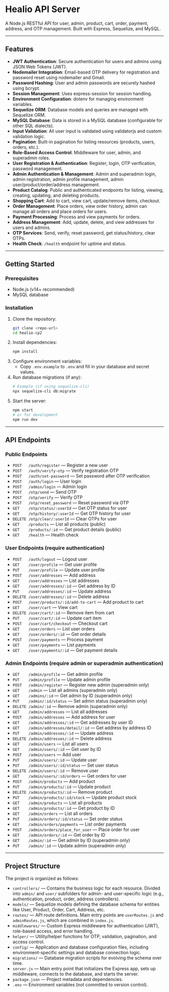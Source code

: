 # Healio API Server

A Node.js RESTful API for user, admin, product, cart, order, payment, address, and OTP management. Built with Express, Sequelize, and MySQL.

---

## Features

- **JWT Authentication**: Secure authentication for users and admins using JSON Web Tokens (JWT).
- **Nodemailer Integration**: Email-based OTP delivery for registration and password reset using nodemailer and Gmail.
- **Password Hashing**: User and admin passwords are securely hashed using bcrypt.
- **Session Management**: Uses express-session for session handling.
- **Environment Configuration**: dotenv for managing environment variables.
- **Sequelize ORM**: Database models and queries are managed with Sequelize ORM.
- **MySQL Database**: Data is stored in a MySQL database (configurable for other SQL dialects).
- **Input Validation**: All user input is validated using validatorjs and custom validation logic.
- **Pagination**: Built-in pagination for listing resources (products, users, orders, etc.).
- **Role-Based Access Control**: Middleware for user, admin, and superadmin roles.
- **User Registration & Authentication**: Register, login, OTP verification, password management.
- **Admin Authentication & Management**: Admin and superadmin login, admin registration, admin profile management, admin user/product/order/address management.
- **Product Catalog**: Public and authenticated endpoints for listing, viewing, creating, updating, and deleting products.
- **Shopping Cart**: Add to cart, view cart, update/remove items, checkout.
- **Order Management**: Place orders, view order history, admin can manage all orders and place orders for users.
- **Payment Processing**: Process and view payments for orders.
- **Address Management**: Add, update, delete, and view addresses for users and admins.
- **OTP Services**: Send, verify, reset password, get status/history, clear OTPs.
- **Health Check**: `/health` endpoint for uptime and status.

---

## Getting Started

### Prerequisites
- Node.js (v14+ recommended)
- MySQL database

### Installation
1. Clone the repository:
   ```bash
   git clone <repo-url>
   cd healio-cp2
   ```
2. Install dependencies:
   ```bash
   npm install
   ```
3. Configure environment variables:
   - Copy `.env.example` to `.env` and fill in your database and secret values.
4. Run database migrations (if any):
   ```bash
   # Example (if using sequelize-cli)
   npx sequelize-cli db:migrate
   ```
5. Start the server:
   ```bash
   npm start
   # or for development
   npm run dev
   ```

---

## API Endpoints

### Public Endpoints
- `POST   /auth/register` — Register a new user
- `POST   /auth/verify-otp` — Verify registration OTP
- `POST   /auth/set-password` — Set password after OTP verification
- `POST   /auth/login` — User login
- `POST   /admin/login` — Admin login
- `POST   /otp/send` — Send OTP
- `POST   /otp/verify` — Verify OTP
- `POST   /otp/reset_password` — Reset password via OTP
- `GET    /otp/status/:userId` — Get OTP status for user
- `GET    /otp/history/:userId` — Get OTP history for user
- `DELETE /otp/clear/:userId` — Clear OTPs for user
- `GET    /products` — List all products (public)
- `GET    /products/:id` — Get product details (public)
- `GET    /health` — Health check

### User Endpoints (require authentication)
- `POST   /auth/logout` — Logout user
- `GET    /user/profile` — Get user profile
- `PUT    /user/profile` — Update user profile
- `POST   /user/addresses` — Add address
- `GET    /user/addresses` — List addresses
- `GET    /user/addresses/:id` — Get address by ID
- `PUT    /user/addresses/:id` — Update address
- `DELETE /user/addresses/:id` — Delete address
- `POST   /user/products/:id/add-to-cart` — Add product to cart
- `GET    /user/cart` — View cart
- `DELETE /user/cart/:id` — Remove item from cart
- `PUT    /user/cart/:id` — Update cart item
- `POST   /user/cart/checkout` — Checkout cart
- `GET    /user/orders` — List user orders
- `GET    /user/orders/:id` — Get order details
- `POST   /user/payments` — Process payment
- `GET    /user/payments` — List payments
- `GET    /user/payments/:id` — Get payment details

### Admin Endpoints (require admin or superadmin authentication)
- `GET    /admin/profile` — Get admin profile
- `PUT    /admin/profile` — Update admin profile
- `POST   /admin/register` — Register new admin (superadmin only)
- `GET    /admin` — List all admins (superadmin only)
- `GET    /admins/:id` — Get admin by ID (superadmin only)
- `PUT    /admin/:id/status` — Set admin status (superadmin only)
- `DELETE /admin/:id` — Remove admin (superadmin only)
- `GET    /admin/addresses` — List all addresses
- `POST   /admin/addresses` — Add address for user
- `GET    /admin/addresses/:id` — Get addresses by user ID
- `GET    /admin/addresses/detail/:id` — Get address by address ID
- `PUT    /admin/addresses/:id` — Update address
- `DELETE /admin/addresses/:id` — Delete address
- `GET    /admin/users` — List all users
- `GET    /admin/users/:id` — Get user by ID
- `POST   /admin/users` — Add user
- `PUT    /admin/users/:id` — Update user
- `PUT    /admin/users/:id/status` — Set user status
- `DELETE /admin/users/:id` — Remove user
- `GET    /admin/users/:id/orders` — Get orders for user
- `POST   /admin/products` — Add product
- `PUT    /admin/products/:id` — Update product
- `DELETE /admin/products/:id` — Remove product
- `PUT    /admin/products/:id/stock` — Update product stock
- `GET    /admin/products` — List all products
- `GET    /admin/products/:id` — Get product by ID
- `GET    /admin/orders` — List all orders
- `PUT    /admin/orders/:id/status` — Set order status
- `GET    /admin/orders/payments` — List order payments
- `POST   /admin/orders/place_for_user` — Place order for user
- `GET    /admin/orders/:id` — Get order by ID
- `GET    /admin/:id` — Get admin by ID (superadmin only)
- `PUT    /admin/:id` — Update admin (superadmin only)

---

## Project Structure

The project is organized as follows:

- `controllers/` — Contains the business logic for each resource. Divided into `admin/` and `user/` subfolders for admin- and user-specific logic (e.g., authentication, product, order, address controllers).
- `models/` — Sequelize models defining the database schema for entities like User, Product, Order, Cart, Address, etc.
- `routes/` — API route definitions. Main entry points are `userRoutes.js` and `adminRoutes.js`, which are combined in `index.js`.
- `middlewares/` — Custom Express middleware for authentication (JWT), role-based access, and error handling.
- `helper/` — Utility/helper functions for OTP, validation, pagination, and access control.
- `config/` — Application and database configuration files, including environment-specific settings and database connection logic.
- `migrations/` — Database migration scripts for evolving the schema over time.
- `server.js` — Main entry point that initializes the Express app, sets up middleware, connects to the database, and starts the server.
- `package.json` — Project metadata and dependencies.
- `.env` — Environment variables (not committed to version control).